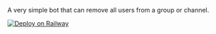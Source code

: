 A very simple bot that can remove all users from a group or channel.

[![Deploy on Railway](https://railway.app/button.svg)](https://railway.app/template/RsligP?referralCode=3IFFda)
